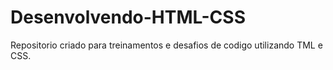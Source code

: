 <h1>Desenvolvendo-HTML-CSS</h1>

Repositorio criado para treinamentos e desafios de codigo utilizando TML e CSS.

